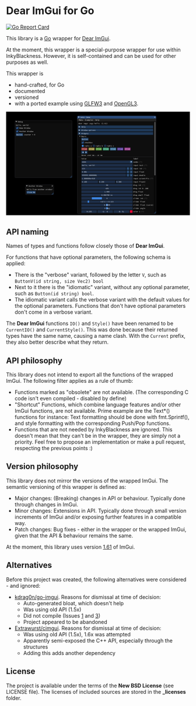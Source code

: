 # Dear ImGui for Go

[![Go Report Card](https://goreportcard.com/badge/github.com/inkyblackness/imgui-go)](https://goreportcard.com/report/github.com/inkyblackness/imgui-go)

This library is a [Go](https://www.golang.org) wrapper for [Dear ImGui](https://github.com/ocornut/imgui).

At the moment, this wrapper is a special-purpose wrapper for use within InkyBlackness.
However, it is self-contained and can be used for other purposes as well.

This wrapper is
* hand-crafted, for Go
* documented
* versioned
* with a ported example using [GLFW3](https://github.com/go-gl/glfw) and [OpenGL3](https://github.com/go-gl/gl).

![Screenshot from example](_examples/opengl3_example/screenshot.png)

## API naming

Names of types and functions follow closely those of **Dear ImGui**.

For functions that have optional parameters, the following schema is applied:
* There is the "verbose" variant, followed by the letter `V`, such as `ButtonV(id string, size Vec2) bool`
* Next to it there is the "idiomatic" variant, without any optional parameter, such as `Button(id string) bool`.
* The idiomatic variant calls the verbose variant with the default values for the optional parameters.
Functions that don't have optional parameters don't come in a verbose variant.

The **Dear ImGui** functions `IO()` and `Style()` have been renamed to be `CurrentIO()` and `CurrentStyle()`.
This was done because their returned types have the same name, causing a name clash.
With the `Current` prefix, they also better describe what they return.  

## API philosophy
This library does not intend to export all the functions of the wrapped ImGui. The following filter applies as a rule of thumb:
* Functions marked as "obsolete" are not available. (The corresponding C code isn't even compiled - disabled by define)
* "Shortcut" Functions, which combine language features and/or other ImGui functions, are not available. Prime example are the Text*() functions for instance: Text formatting should be done with fmt.Sprintf(), and style formatting with the corresponding Push/Pop functions.
* Functions that are not needed by InkyBlackness are ignored. This doesn't mean that they can't be in the wrapper, they are simply not a priority. Feel free to propose an implementation or make a pull request, respecting the previous points :)

## Version philosophy
This library does not mirror the versions of the wrapped ImGui. The semantic versioning of this wrapper is defined as:
* Major changes: (Breaking) changes in API or behaviour. Typically done through changes in ImGui.
* Minor changes: Extensions in API. Typically done through small version increments of ImGui and/or exposing further features in a compatible way.
* Patch changes: Bug fixes - either in the wrapper or the wrapped ImGui, given that the API & behaviour remains the same.

At the moment, this library uses version [1.61](https://github.com/ocornut/imgui/releases/tag/v1.61) of ImGui.

## Alternatives

Before this project was created, the following alternatives were considered - and ignored:
* [kdrag0n/go-imgui](https://github.com/kdrag0n/go-imgui). Reasons for dismissal at time of decision:
  * Auto-generated bloat, which doesn't help
  * Was using old API (1.5x)
  * Did not compile (Issues [1](https://github.com/kdrag0n/go-imgui/issues/1) and [3](https://github.com/kdrag0n/go-imgui/issues/3))
  * Project appeared to be abandoned
* [Extrawurst/cimgui](https://github.com/Extrawurst/cimgui). Reasons for dismissal at time of decision:
  * Was using old API (1.5x), 1.6x was attempted
  * Apparently semi-exposed the C++ API, especially through the structures
  * Adding this adds another dependency


## License

The project is available under the terms of the **New BSD License** (see LICENSE file).
The licenses of included sources are stored in the **_licenses** folder.
